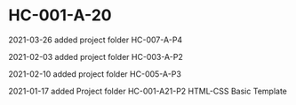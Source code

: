 # HC-001-A-20

2021-03-26 added project folder HC-007-A-P4

2021-02-03 added project folder HC-003-A-P2

2021-02-10 added project folder HC-005-A-P3

2021-01-17 added Project folder HC-001-A21-P2 HTML-CSS Basic Template

